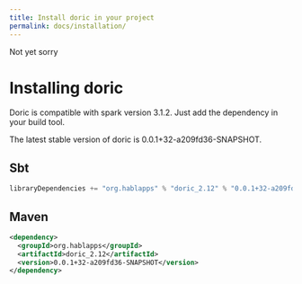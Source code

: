 ```yaml
---
title: Install doric in your project
permalink: docs/installation/
---
```

Not yet sorry
# Installing doric
Doric is compatible with spark version 3.1.2. Just add the dependency in your build tool.

The latest stable version of doric is 0.0.1+32-a209fd36-SNAPSHOT.

## Sbt
```scala
libraryDependencies += "org.hablapps" % "doric_2.12" % "0.0.1+32-a209fd36-SNAPSHOT"
```
## Maven
```xml
<dependency>
  <groupId>org.hablapps</groupId>
  <artifactId>doric_2.12</artifactId>
  <version>0.0.1+32-a209fd36-SNAPSHOT</version>
</dependency>
```
